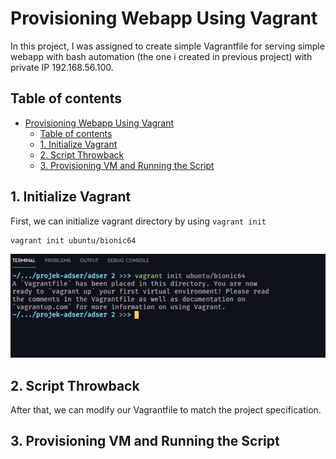 # Provisioning Webapp Using Vagrant
In this project, I was assigned to create simple Vagrantfile for serving simple webapp with bash automation (the one i created in previous project) with private IP 192.168.56.100.

## Table of contents
- [Provisioning Webapp Using Vagrant](#provisioning-webapp-using-vagrant)
  - [Table of contents](#table-of-contents)
  - [1. Initialize Vagrant](#1-initialize-vagrant)
  - [2. Script Throwback](#2-script-throwback)
  - [3. Provisioning VM and Running the Script](#3-provisioning-vm-and-running-the-script)

## 1. Initialize Vagrant

First, we can initialize vagrant directory by using `vagrant init`

```bash
vagrant init ubuntu/bionic64
```

![](img/001.png)

## 2. Script Throwback

After that, we can modify our Vagrantfile to match the project specification.


## 3. Provisioning VM and Running the Script